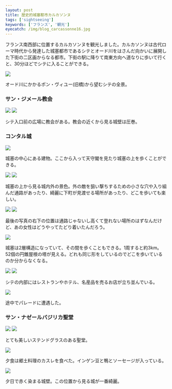 ```yaml
---
layout: post
title: 歴史的城塞都市カルカソンヌ
tags: ['sightseeing']
keywords: ['フランス', '観光']
eyecatch: /img/blog_carcassonne16.jpg
---
```


フランス南西部に位置するカルカソンヌを観光しました。カルカソンヌは古代ローマ時代から発達した城塞都市であるシテとオード川をはさんだ向かいに展開した下街の二区画からなる都市。下街の駅に降りて南東方向へ道なりに歩いて行くと、30分ほどでシテに入ることができる。

<img src="/img/blog_carcassonne01.jpg" class="image-on-frame image-fade">

オード川にかかるポン・ヴィユー(旧橋)から望むシテの全景。

### サン・ジメール教会

<img src="/img/blog_carcassonne02.jpg" class="image-on-frame image-fade">

<img src="/img/blog_carcassonne03.jpg" class="image-on-frame image-fade">

シテ入口前の広場に教会がある。教会の近くから見る城壁は圧巻。

### コンタル城

<img src="/img/blog_carcassonne04.jpg" class="image-on-frame image-fade">

城塞の中心にある建物。ここから入って天守閣を見たり城塞の上を歩くことができる。

<img src="/img/blog_carcassonne05.jpg" class="image-on-frame image-fade">

<img src="/img/blog_carcassonne06.jpg" class="image-on-frame image-fade">

城塞の上から見る城内外の景色。外の敵を狙い撃ちするための小さな穴や入り組んだ通路があったり、綺麗に下町が見渡せる場所があったり、どこを歩いても楽しい。

<img src="/img/blog_carcassonne07.jpg" class="image-on-frame image-fade">

<img src="/img/blog_carcassonne08.jpg" class="image-on-frame image-fade">

最後の写真の右下の位置は通路じゃないし高くて登れない場所のはずなんだけど、あの女性はどうやってたどり着いたんだろう。

<img src="/img/blog_carcassonne09.jpg" class="image-on-frame image-fade">

城塞は2層構造になっていて、その間を歩くこともできる。1周すると約3km。52個の円錐屋根の塔が見える。どれも同じ形をしているのでどこを歩いているのか分からなくなる。

<img src="/img/blog_carcassonne10.jpg" class="image-on-frame image-fade">

<img src="/img/blog_carcassonne11.jpg" class="image-on-frame image-fade">

シテの内部にはレストランやホテル、名産品を売るお店が立ち並んでいる。

<img src="/img/blog_carcassonne12.jpg" class="image-on-frame image-fade">

途中でパレードに遭遇した。

### サン・ナゼールバジリカ聖堂

<img src="/img/blog_carcassonne13.jpg" class="image-on-frame image-fade">

<img src="/img/blog_carcassonne14.jpg" class="image-on-frame image-fade">

とても美しいステンドグラスのある聖堂。

<img src="/img/blog_carcassonne15.jpg" class="image-on-frame image-fade">

夕食は郷土料理のカスレを食べた。インゲン豆と鴨とソーセージが入っている。

<img src="/img/blog_carcassonne16.jpg" class="image-on-frame image-fade">

夕日で赤く染まる城壁。この位置から見る城が一番綺麗。